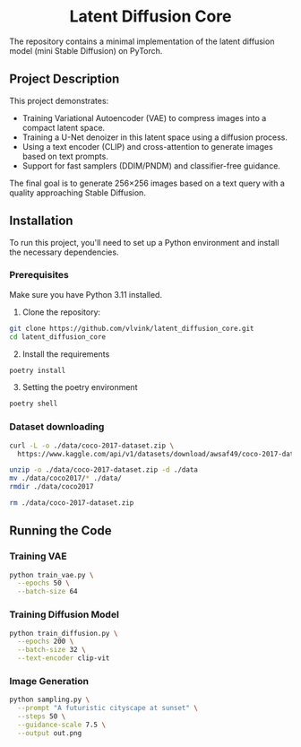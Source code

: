 <div align="center">
  <h1>Latent Diffusion Core</h1>
</div>

The repository contains a minimal implementation of the latent diffusion model (mini Stable Diffusion) on PyTorch.

## Project Description

This project demonstrates:
- Training Variational Autoencoder (VAE) to compress images into a compact latent space.
- Training a U-Net denoizer in this latent space using a diffusion process.
- Using a text encoder (CLIP) and cross-attention to generate images based on text prompts.
- Support for fast samplers (DDIM/PNDM) and classifier-free guidance.

The final goal is to generate 256×256 images based on a text query with a quality approaching Stable Diffusion.

## Installation
To run this project, you'll need to set up a Python environment and install the necessary dependencies.

### Prerequisites
Make sure you have Python 3.11 installed.

1. Clone the repository:
```bash
git clone https://github.com/vlvink/latent_diffusion_core.git
cd latent_diffusion_core
```

2. Install the requirements
```bash
poetry install
```

3. Setting the poetry environment
```bash
poetry shell
```

### Dataset downloading
```bash
curl -L -o ./data/coco-2017-dataset.zip \
  https://www.kaggle.com/api/v1/datasets/download/awsaf49/coco-2017-dataset

unzip -o ./data/coco-2017-dataset.zip -d ./data
mv ./data/coco2017/* ./data/
rmdir ./data/coco2017

rm ./data/coco-2017-dataset.zip
```

## Running the Code
### Training VAE
```bash
python train_vae.py \
  --epochs 50 \
  --batch-size 64
```

### Training Diffusion Model
```bash
python train_diffusion.py \
  --epochs 200 \
  --batch-size 32 \
  --text-encoder clip-vit
```

### Image Generation
```bash
python sampling.py \
  --prompt "A futuristic cityscape at sunset" \
  --steps 50 \
  --guidance-scale 7.5 \
  --output out.png
```


